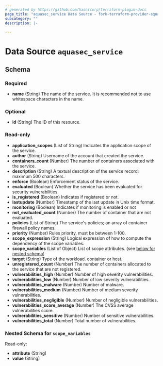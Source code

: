 ```yaml
---
# generated by https://github.com/hashicorp/terraform-plugin-docs
page_title: "aquasec_service Data Source - fork-terraform-provider-aquasec"
subcategory: ""
description: |-
  
---
```


# Data Source `aquasec_service`





<!-- schema generated by tfplugindocs -->
## Schema

### Required

- **name** (String) The name of the service. It is recommended not to use whitespace characters in the name.

### Optional

- **id** (String) The ID of this resource.

### Read-only

- **application_scopes** (List of String) Indicates the application scope of the service.
- **author** (String) Username of the account that created the service.
- **containers_count** (Number) The number of containers associated with the service.
- **description** (String) A textual description of the service record; maximum 500 characters.
- **enforce** (Boolean) Enforcement status of the service.
- **evaluated** (Boolean) Whether the service has been evaluated for security vulnerabilities.
- **is_registered** (Boolean) Indicates if registered or not.
- **lastupdate** (Number) Timestamp of the last update in Unix time format.
- **monitoring** (Boolean) Indicates if monitoring is enabled or not
- **not_evaluated_count** (Number) The number of container that are not evaluated.
- **policies** (List of String) The service's policies; an array of container firewall policy names.
- **priority** (Number) Rules priority, must be between 1-100.
- **scope_expression** (String) Logical expression of how to compute the dependency of the scope variables.
- **scope_variables** (List of Object) List of scope attributes. (see [below for nested schema](#nestedatt--scope_variables))
- **target** (String) Type of the workload. container or host.
- **unregistered_count** (Number) The number of containers allocated to the service that are not registered.
- **vulnerabilities_high** (Number) Number of high severity vulnerabilities.
- **vulnerabilities_low** (Number) Number of low severity vulnerabilities.
- **vulnerabilities_malware** (Number) Number of malware.
- **vulnerabilities_medium** (Number) Number of medium severity vulnerabilities.
- **vulnerabilities_negligible** (Number) Number of negligible vulnerabilities.
- **vulnerabilities_score_average** (Number) The CVSS average vulnerabilities score.
- **vulnerabilities_sensitive** (Number) Number of sensitive vulnerabilities.
- **vulnerabilities_total** (Number) Total number of vulnerabilities.

<a id="nestedatt--scope_variables"></a>
### Nested Schema for `scope_variables`

Read-only:

- **attribute** (String)
- **value** (String)


